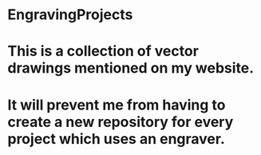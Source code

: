 # EngravingProjects
# This is a collection of vector drawings mentioned on my website.
# It will prevent me from having to create a new repository for every project which uses an engraver.
